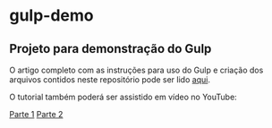# gulp-demo

## Projeto para demonstração do Gulp

O artigo completo com as instruções para uso do Gulp e criação dos arquivos contidos neste repositório pode ser lido [aqui](https://pontogpp.com.br/blog/video/relampago-video-02/).

O tutorial também poderá ser assistido em vídeo no YouTube:

 [Parte 1](https://youtu.be/r6LpCzO6OW8)
 [Parte 2](https://youtu.be/OnBWQvRGRH4)